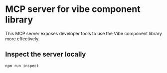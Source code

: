 # MCP server for vibe component library

This MCP server exposes developer tools to use the Vibe component library more effectively. 

## Inspect the server locally

```
npm run inspect
```